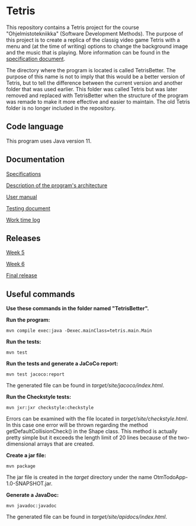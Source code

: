 # Tetris

This repository contains a Tetris project for the course "Ohjelmistotekniikka" (Software Development Methods). The purpose of this project is to create a replica of the classig video game Tetris with a menu and (at the time of writing) options to change the background image and the music that is playing. More information can be found in the [specification document](https://github.com/H4m5t3r/ot-harjoitustyo/blob/master/dokumentaatio/m%C3%A4%C3%A4rittelydokumentti.md).

The directory where the program is located is called TetrisBetter. The purpose of this name is not to imply that this would be a better version of Tetris, but to tell the difference between the current version and another folder that was used earlier. This folder was called Tetris but was later removed and replaced with TetrisBetter when the structure of the program was remade to make it more effective and easier to maintain. The old Tetris folder is no longer included in the repository.

## Code language
This program uses Java version 11.

## Documentation
[Specifications](https://github.com/H4m5t3r/ot-harjoitustyo/blob/master/dokumentaatio/m%C3%A4%C3%A4rittelydokumentti.md)

[Description of the program's architecture](https://github.com/H4m5t3r/ot-harjoitustyo/blob/master/dokumentaatio/arkkitehtuuri.md)

[User manual](https://github.com/H4m5t3r/ot-harjoitustyo/blob/master/dokumentaatio/User%20manual.md)

[Testing document](https://github.com/H4m5t3r/ot-harjoitustyo/blob/master/dokumentaatio/Testing%20document.md)

[Work time log](https://github.com/H4m5t3r/ot-harjoitustyo/blob/master/dokumentaatio/Tuntikirjanpito.md)


## Releases
[Week 5](https://github.com/H4m5t3r/ot-harjoitustyo/releases/tag/viikko5)

[Week 6](https://github.com/H4m5t3r/ot-harjoitustyo/releases/tag/viikko6)

[Final release](https://github.com/H4m5t3r/ot-harjoitustyo/releases/tag/loppupalautus)

## Useful commands
**Use these commands in the folder named "TetrisBetter".**

**Run the program:**
```
mvn compile exec:java -Dexec.mainClass=tetris.main.Main
```

**Run the tests:**
```
mvn test
```

**Run the tests and generate a JaCoCo report:**
```
mvn test jacoco:report
```
The generated file can be found in *target/site/jacoco/index.html*.

**Run the Checkstyle tests:**
```
mvn jxr:jxr checkstyle:checkstyle
```
Errors can be examined with the file located in *target/site/checkstyle.html*. In this case one error will be thrown regarding the method getDefaultCollisionCheck() in the Shape class. This method is actually pretty simple but it exceeds the length limit of 20 lines because of the two-dimensional arrays that are created.

**Create a jar file:**
```
mvn package
```
The jar file is created in the *target* directory under the name OtmTodoApp-1.0-SNAPSHOT.jar.

**Generate a JavaDoc:**
```
mvn javadoc:javadoc
```
The generated file can be found in *target/site/apidocs/index.html*.